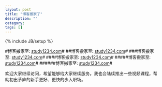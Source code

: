 ```yaml
---
layout: post
title: "博客搬家了"
description: ""
category: 
tags: []
---
```

{% include JB/setup %}


#博客搬家至: [study1234.com](http://study1234.com/article/list/0/1)#
##博客搬家至: [study1234.com](http://study1234.com/article/list/0/1)#
###博客搬家至: [study1234.com](http://study1234.com/article/list/0/1)#
####博客搬家至: [study1234.com](http://study1234.com/article/list/0/1)#
#####博客搬家至: [study1234.com](http://study1234.com/article/list/0/1)#
######博客搬家至: [study1234.com](http://study1234.com/article/list/0/1)#

欢迎大家继续访问，希望能够给大家继续服务，我也会陆续推出一些视频课程，帮助初出茅庐的新手更好、更快的步入职场。
